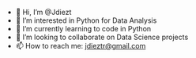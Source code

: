 - 👋 Hi, I’m @Jdiezt
- 👀 I’m interested in Python for Data Analysis
- 🌱 I’m currently learning to code in Python
- 💞️ I’m looking to collaborate on Data Science projects
- 📫 How to reach me: jdieztr@gmail.com 

<!---
Jdiezt/Jdiezt is a ✨ special ✨ repository because its `README.md` (this file) appears on your GitHub profile.
You can click the Preview link to take a look at your changes.
--->
